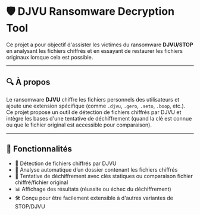 # 🛡️ DJVU Ransomware Decryption Tool

Ce projet a pour objectif d'assister les victimes du ransomware **DJVU/STOP** en analysant les fichiers chiffrés et en essayant de restaurer les fichiers originaux lorsque cela est possible.

---

## 🔍 À propos

Le ransomware **DJVU** chiffre les fichiers personnels des utilisateurs et ajoute une extension spécifique (comme `.djvu`, `.gero`, `.seto`, `.boop`, etc.).  
Ce projet propose un outil de détection de fichiers chiffrés par DJVU et intègre les bases d'une tentative de déchiffrement (quand la clé est connue ou que le fichier original est accessible pour comparaison).

---

## 📁 Fonctionnalités

- 🔎 Détection de fichiers chiffrés par DJVU
- 📂 Analyse automatique d’un dossier contenant les fichiers chiffrés
- 🔐 Tentative de déchiffrement avec clés statiques ou comparaison fichier chiffré/fichier original
- 📊 Affichage des résultats (réussite ou échec du déchiffrement)
- 🛠️ Conçu pour être facilement extensible à d'autres variantes de STOP/DJVU

